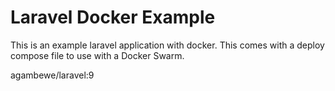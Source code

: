 # Laravel Docker Example

This is an example laravel application with docker.  This comes with a
deploy compose file to use with a Docker Swarm.

agambewe/laravel:9